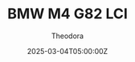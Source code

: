 ---
title: "BMW M4 G82 LCI"
meta_title: ""
description: "BMW M4 G82 LCI by NOHESI.GG"
date: 2025-03-04T05:00:00Z
image: "images/cars/nohesi-m4-g82-chris-spec.jpg"
categories: ["Car"]
author: "Theodora"
tags: ["BMW", "Sportcar","Road", "NoHesi.GG", "Germany"]
draft: false
link: https://modsfire.com/hI6O5E69E305P4O
zipsize: "135 MB"
manu: BMW
# brandname: f1-manu
country: Germany
year: 2025
engine: 4.0l S59 flat-6
class: Sportcar
drivetrain: RWD
power: 896 hp
torque: 1034
speed: 300+
gb: 8-speed
accel: "3.2 second"
mass: 1500
creator: NoHesi.GG
# creatorfull: Adriaan Suy
creatorlink: https://nohesi.gg
version: "1.5"
csp: "0.26"
carname: "BMW M4 G82"
folder: "lamborghini_aventador_svj"
livery: "1 color"
r2r: 0
host: ModsFire
---